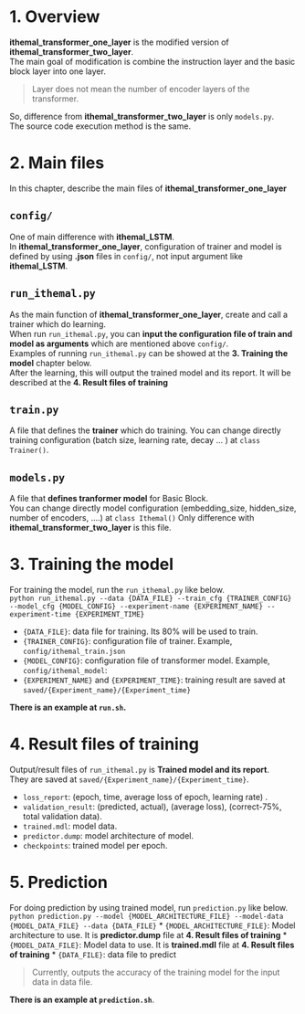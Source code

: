# 1. Overview
**ithemal_transformer_one_layer** is the modified version of **ithemal_transformer_two_layer**.  
The main goal of modification is combine the instruction layer and the basic block layer into one layer.
   >   Layer does not mean the number of encoder layers of the transformer.  

So, difference from **ithemal_transformer_two_layer** is only `models.py`.  
The source code execution method is the same.  
  
  
# 2. Main files
In this chapter, describe the main files of **ithemal_transformer_one_layer**
  
## `config/`
One of main difference with **ithemal_LSTM**.  
In **ithemal_transformer_one_layer**, configuration of trainer and model is defined by using **.json** files in `config/`, not input argument like **ithemal_LSTM**.  
  
##  `run_ithemal.py` 
As the main function of **ithemal_transformer_one_layer**, create and call a trainer which do learning.  
When run `run_ithemal.py`, you can **input the configuration file of train and model as arguments** which are mentioned above `config/`.    
Examples of running `run_ithemal.py` can be showed at the **3. Training the model** chapter below.    
After the learning, this will output the trained model and its report. It will be described at the **4. Result files of training**
  
## `train.py`
A file that defines the **trainer** which do training.
You can change directly training configuration (batch size, learning rate, decay ... ) at `class Trainer()`.
  
## `models.py`
A file that **defines tranformer model** for Basic Block.  
You can change directly model configuration (embedding_size, hidden_size, number of encoders, ....) at `class Ithemal()`
Only difference with **ithemal_transformer_two_layer** is this file.  

   
# 3. Training the model 
For training the model, run the `run_ithemal.py` like below.  
`python run_ithemal.py --data {DATA_FILE} --train_cfg {TRAINER_CONFIG} --model_cfg {MODEL_CONFIG} --experiment-name {EXPERIMENT_NAME} --experiment-time {EXPERIMENT_TIME}`
* `{DATA_FILE}`: data file for training. Its 80% will be used to train.
* `{TRAINER_CONFIG}`:  configuration file of trainer. Example, `config/ithemal_train.json`
* `{MODEL_CONFIG}`: configuration file of transformer model. Example, `config/ithemal_model`: 
* `{EXPERIMENT_NAME}` and `{EXPERIMENT_TIME}`: training result are saved at `saved/{Experiment_name}/{Experiment_time}`
    
**There is an example at `run.sh`.**
  
  
# 4. Result files of training
Output/result files of `run_ithemal.py` is **Trained model and its report**.  
They are saved at `saved/{Experiment_name}/{Experiment_time}`.  
* `loss_report`: (epoch, time, average loss of epoch, learning rate)  .
* `validation_result`:  (predicted, actual), (average loss), (correct-75%, total validation data).
* `trained.mdl`: model data.
* `predictor.dump`: model architecture of model.
* `checkpoints`: trained model per epoch.
  
    
# 5. Prediction
For doing prediction by using trained model, run `prediction.py` like below.
`python prediction.py --model {MODEL_ARCHITECTURE_FILE} --model-data {MODEL_DATA_FILE} --data {DATA_FILE}`
	* `{MODEL_ARCHITECTURE_FILE}`: Model architecture to use. It is **predictor.dump** file at  **4. Result files of training**
	* `{MODEL_DATA_FILE}`: Model data to use. It is **trained.mdl** file at **4. Result files of training**
	* `{DATA_FILE}`: data file to predict
> Currently, outputs the accuracy of the training model for the input data in data file. 

**There is an example at `prediction.sh`**.
